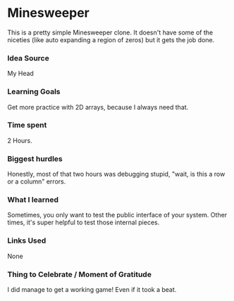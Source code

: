 # Minesweeper

This is a pretty simple Minesweeper clone. It doesn't have some of the niceties (like auto expanding a region of zeros) but it gets the job done.

### Idea Source

My Head

### Learning Goals

Get more practice with 2D arrays, because I always need that.

### Time spent

2 Hours.

### Biggest hurdles

Honestly, most of that two hours was debugging stupid, "wait, is this a row or a column" errors.

### What I learned

Sometimes, you only want to test the public interface of your system. Other times, it's super helpful to test those internal pieces.

### Links Used

None

### Thing to Celebrate / Moment of Gratitude

I did manage to get a working game! Even if it took a beat.
